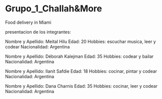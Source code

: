 # Grupo_1_Challah&More
Food delivery in Miami

presentacion de los integrantes:

Nombre y Apellido: Meital Hilu
Edad: 20
Hobbies: escuchar musica, leer y codear
Nacionalidad: Argentina

Nombre y Apellido: Déborah Kalejman
Edad: 35
Hobbies: codear y bailar
Nacionalidad: Argentina

Nombre y Apellido: Ilanit Safdie
Edad: 18
Hobbies: cocinar, pintar y codear
Nacionalidad: Argentina

Nombre y Apellido: Dana Charnis
Edad: 35
Hobbies: cocinar, leer y codear
Nacionalidad: Argentina

